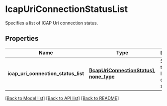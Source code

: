 # IcapUriConnectionStatusList

Specifies a list of ICAP Uri connection status.

## Properties
Name | Type | Description | Notes
------------ | ------------- | ------------- | -------------
**icap_uri_connection_status_list** | [**[IcapUriConnectionStatus], none_type**](IcapUriConnectionStatus.md) | Specifies the list of ICAP Uri connection status. | [optional] 

[[Back to Model list]](../README.md#documentation-for-models) [[Back to API list]](../README.md#documentation-for-api-endpoints) [[Back to README]](../README.md)


